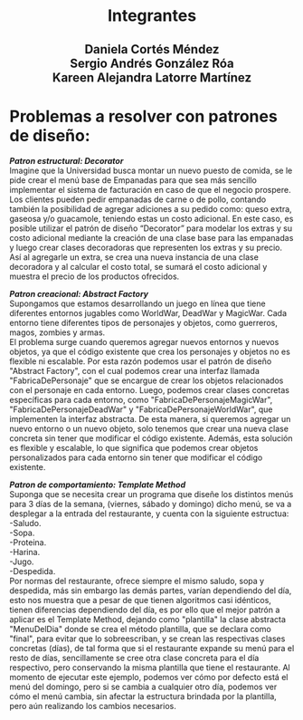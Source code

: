 <h1 align="center">Integrantes</h1><h2 align="center"> Daniela Cortés Méndez <br> Sergio Andrés González Róa <br> Kareen Alejandra Latorre Martínez</h2>

# Problemas a resolver con patrones de diseño:

***Patron estructural: Decorator*** <br>
Imagine que la Universidad busca montar un nuevo puesto de comida, se le pide crear el menú base de Empanadas para que sea más sencillo implementar el sistema de facturación en caso de que el negocio prospere. Los clientes pueden pedir empanadas de carne o de pollo, contando también la posibilidad de agregar adiciones a su pedido como: queso extra, gaseosa y/o guacamole, teniendo estas un costo adicional. En este caso, es posible utilizar el patrón de diseño “Decorator” para modelar los extras y su costo adicional mediante la creación de una clase base para las empanadas y luego crear clases decoradoras que representen los extras y su precio. Así al agregarle un extra, se crea una nueva instancia de una clase decoradora y al calcular el costo total, se sumará el costo adicional y muestra el precio de los productos ofrecidos.

***Patron creacional: Abstract Factory*** <br>
Supongamos que estamos desarrollando un juego en línea que tiene diferentes entornos jugables como WorldWar, DeadWar y MagicWar. Cada entorno tiene diferentes tipos de personajes y objetos, como guerreros, magos, zombies y armas.<br>
El problema surge cuando queremos agregar nuevos entornos y nuevos objetos, ya que el código existente que crea los personajes y objetos no es flexible ni escalable. Por esta razón podemos usar el patrón de diseño "Abstract Factory", con el cual podemos crear una interfaz llamada "FabricaDePersonaje" que se encargue de crear los objetos relacionados con el personaje en cada entorno. Luego, podemos crear clases concretas específicas para cada entorno, como "FabricaDePersonajeMagicWar", "FabricaDePersonajeDeadWar" y "FabricaDePersonajeWorldWar", que implementen la interfaz abstracta.
De esta manera, si queremos agregar un nuevo entorno o un nuevo objeto, solo tenemos que crear una nueva clase concreta sin tener que modificar el código existente. Además, esta solución es flexible y escalable, lo que significa que podemos crear objetos personalizados para cada entorno sin tener que modificar el código existente.

***Patron de comportamiento: Template Method*** <br>
Suponga que se necesita crear un  programa que diseñe los distintos menús para 3 días de la semana, (viernes, sábado y domingo) dicho menú, se va a desplegar a la entrada del restaurante, y cuenta con la siguiente estructua: <br>
-Saludo.<br>
-Sopa.<br>
-Proteina.<br>
-Harina.<br>
-Jugo.<br>
-Despedida.<br>
Por normas del restaurante, ofrece siempre el mismo saludo, sopa y despedida, más sin embargo las demás partes, varían dependiendo del día, esto nos muestra que a pesar de que tienen algoritmos casi idénticos, tienen diferencias dependiendo del día, es por ello que el mejor patrón a aplicar es el Template Method, dejando como "plantilla" la clase abstracta "MenuDelDia" donde se crea el método plantilla, que se declara como "final", para evitar que lo sobreescriban, y se crean las respectivas clases concretas (días), de tal forma que si el restaurante expande su menú para el resto de días, sencillamente se cree otra clase concreta para el día respectivo, pero conservando la misma plantilla que tiene el restaurante. Al momento de ejecutar este ejemplo, podemos ver cómo por defecto está el menú del domingo, pero si se cambia a cualquier otro día, podemos ver cómo el menú cambia, sin afectar la estructura brindada por la plantilla, pero aún realizando los cambios necesarios.
